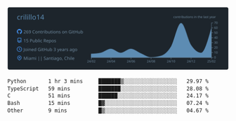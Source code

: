![](https://raw.githubusercontent.com/crilillo14/crilillo14/main/profile-summary-card-output/city_lights/0-profile-details.svg)

<!--START_SECTION:waka-->

```txt
Python       1 hr 3 mins     ███████▒░░░░░░░░░░░░░░░░░   29.97 %
TypeScript   59 mins         ███████░░░░░░░░░░░░░░░░░░   28.08 %
C            51 mins         ██████░░░░░░░░░░░░░░░░░░░   24.17 %
Bash         15 mins         █▓░░░░░░░░░░░░░░░░░░░░░░░   07.24 %
Other        9 mins          █▒░░░░░░░░░░░░░░░░░░░░░░░   04.67 %
```

<!--END_SECTION:waka-->
